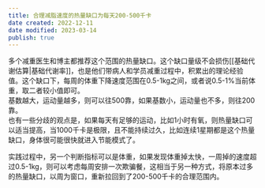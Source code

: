 ```yaml
---
title: 合理减脂速度的热量缺口为每天200-500千卡
date created: 2022-12-11
date modified: 2023-03-14
publish: true
---
```


多个减重医生和博主都推荐这个范围的热量缺口。这个缺口量级不会损伤[[基础代谢估算|基础代谢率]]，也是他们带病人和学员减重过程中，积累出的理论经验值。这个缺口下，每周的体重下降速度范围在0.5-1kg之间，或者说0.5-1%当前体重，取二者较小值即可。  
基数越大，运动量越多，则可以往500靠，如果基数小，运动量也不多，则往200靠。  
也有一些分歧的观点是，如果每天有足够的运动，比如1小时有氧，则热量缺口可以适当提高，当1000千卡是极限，且不能持续过久，比如连续1星期都是这个热量缺口，身体很可能很快就进入节能模式了。

实践过程中，另一个判断指标可以是体重，如果发现体重掉太快，一周掉的速度超过0.5-1kg，则可以考虑每周安排一次欺骗餐，这相当于另一种方式，将原本过多的热量缺口，以周为窗口，重新拉回到了200-500千卡的合理范围内。